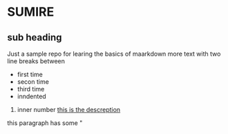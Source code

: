 # SUMIRE
## sub heading 
Just a sample repo for learing the basics of maarkdown 
more text with two line breaks between 

- first time
- secon time
-  third time
 -  inndented
   1. inner number 
[this is the descreption](http://www.github.com)


this paragraph has some "
